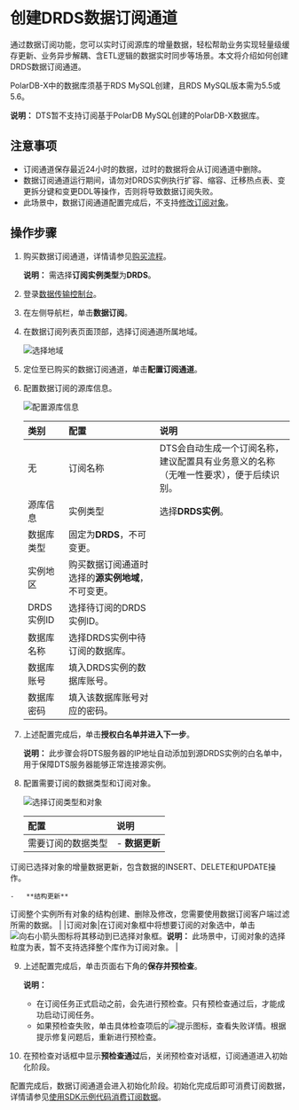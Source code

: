 # 创建DRDS数据订阅通道

通过数据订阅功能，您可以实时订阅源库的增量数据，轻松帮助业务实现轻量级缓存更新、业务异步解耦、含ETL逻辑的数据实时同步等场景。本文将介绍如何创建DRDS数据订阅通道。

PolarDB-X中的数据库须基于RDS MySQL创建，且RDS MySQL版本需为5.5或5.6。

**说明：** DTS暂不支持订阅基于PolarDB MySQL创建的PolarDB-X数据库。

## 注意事项

-   订阅通道保存最近24小时的数据，过时的数据将会从订阅通道中删除。
-   数据订阅通道运行期间，请勿对DRDS实例执行扩容、缩容、迁移热点表、变更拆分键和变更DDL等操作，否则将导致数据订阅失败。
-   此场景中，数据订阅通道配置完成后，不支持[修改订阅对象](/cn.zh-CN/数据订阅/数据订阅（旧版）/修改订阅对象.md)。

## 操作步骤

1.  购买数据订阅通道，详情请参见[购买流程](/cn.zh-CN/快速入门/购买流程.md)。

    **说明：** 需选择**订阅实例类型**为**DRDS**。

2.  登录[数据传输控制台](https://dts.console.aliyun.com/)。

3.  在左侧导航栏，单击**数据订阅**。

4.  在数据订阅列表页面顶部，选择订阅通道所属地域。

    ![选择地域](https://static-aliyun-doc.oss-accelerate.aliyuncs.com/assets/img/zh-CN/1428919951/p51699.png)

5.  定位至已购买的数据订阅通道，单击**配置订阅通道**。

6.  配置数据订阅的源库信息。

    ![配置源库信息](https://static-aliyun-doc.oss-accelerate.aliyuncs.com/assets/img/zh-CN/1428919951/p72318.png)

    |类别|配置|说明|
    |:-|:-|:-|
    |无|订阅名称|DTS会自动生成一个订阅名称，建议配置具有业务意义的名称（无唯一性要求），便于后续识别。|
    |源库信息|实例类型|选择**DRDS实例**。|
    |数据库类型|固定为**DRDS**，不可变更。|
    |实例地区|购买数据订阅通道时选择的**源实例地域**，不可变更。|
    |DRDS实例ID|选择待订阅的DRDS实例ID。|
    |数据库名称|选择DRDS实例中待订阅的数据库。|
    |数据库账号|填入DRDS实例的数据库账号。|
    |数据库密码|填入该数据库账号对应的密码。|

7.  上述配置完成后，单击**授权白名单并进入下一步**。

    **说明：** 此步骤会将DTS服务器的IP地址自动添加到源DRDS实例的白名单中，用于保障DTS服务器能够正常连接源实例。

8.  配置需要订阅的数据类型和订阅对象。

    ![选择订阅类型和对象](https://static-aliyun-doc.oss-accelerate.aliyuncs.com/assets/img/zh-CN/1428919951/p111938.png)

    |配置|说明|
    |:-|:-|
    |需要订阅的数据类型|    -   **数据更新**

订阅已选择对象的增量数据更新，包含数据的INSERT、DELETE和UPDATE操作。

    -   **结构更新**

订阅整个实例所有对象的结构创建、删除及修改，您需要使用数据订阅客户端过滤所需的数据。 |
    |订阅对象|在订阅对象框中将想要订阅的对象选中，单击![向右小箭头](https://static-aliyun-doc.oss-accelerate.aliyuncs.com/assets/img/zh-CN/8502659951/p40698.png)图标将其移动到已选择对象框。**说明：** 此场景中，订阅对象的选择粒度为表，暂不支持选择整个库作为订阅对象。 |

9.  上述配置完成后，单击页面右下角的**保存并预检查**。

    **说明：**

    -   在订阅任务正式启动之前，会先进行预检查。只有预检查通过后，才能成功启动订阅任务。
    -   如果预检查失败，单击具体检查项后的![提示](https://static-aliyun-doc.oss-accelerate.aliyuncs.com/assets/img/zh-CN/8502659951/p47468.png)图标，查看失败详情。根据提示修复问题后，重新进行预检查。
10. 在预检查对话框中显示**预检查通过**后，关闭预检查对话框，订阅通道进入初始化阶段。


配置完成后，数据订阅通道会进入初始化阶段。初始化完成后即可消费订阅数据，详情请参见[使用SDK示例代码消费订阅数据](/cn.zh-CN/数据订阅/数据订阅（旧版）/使用SDK示例代码消费订阅数据.md)。

